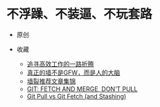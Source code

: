 # 不浮躁、不装逼、不玩套路

* 原创

* 收藏
  * [追寻高效工作的一路折腾](http://www.jeffjade.com/2015/05/26/2015-05-26-high-efficiency-tools-collecting/)
  * [真正的墙不是GFW，而是人的大脑](https://haoel.github.io/)
  * [墙裂推荐文章集锦](http://www.jeffjade.com/2015/02/01/2015-02-01-recommended-article/)
  * [GIT: FETCH AND MERGE, DON’T PULL](https://longair.net/blog/2009/04/16/git-fetch-and-merge)
  * [Git Pull vs Git Fetch (and Stashing)](http://codeahoy.com/2016/04/18/10-git-pull-vs-git-fetch-(and-stashing))
  